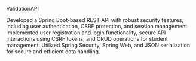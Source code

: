 ValidationAPI

Developed a Spring Boot-based REST API with robust security features, including user authentication, CSRF protection, and session management. Implemented user registration and login functionality, secure API interactions using CSRF tokens, and CRUD operations for student management. Utilized Spring Security, Spring Web, and JSON serialization for secure and efficient data handling.
